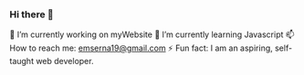 ### Hi there 👋

🔭 I’m currently working on myWebsite
🌱 I’m currently learning Javascript
📫 How to reach me: emserna19@gmail.com
⚡ Fun fact: I am an aspiring, self-taught web developer.

